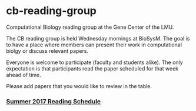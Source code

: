# cb-reading-group
Computational Biology reading group at the Gene Center of the LMU.

The CB reading group is held Wednesday mornings at BioSysM. The goal is to have a place where members can present their work in computational biolgy or discuss relevant papers.

Everyone is welcome to participate (faculty and students alike).  The only expectation is that participants read the paper scheduled for that week ahead of time.

Please add papers that you would like to review in the table.

### [Summer 2017 Reading Schedule](https://github.com/canzarlab/cb-reading-group/wiki/Summer-2017-Schedule)

